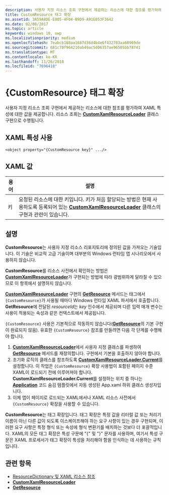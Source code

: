 ```yaml
---
description: 사용자 지정 리소스 조회 구현에서 제공하는 리소스에 대한 참조를 평가하여 XAML 특성에 대한 값을 제공합니다. 리소스 조회는 CustomXamlResourceLoader 클래스 구현으로 수행됩니다.
title: CustomResource 태그 확장
ms.assetid: 3A59A8DE-E805-4F04-B9D9-A91E053F3642
ms.date: 02/08/2017
ms.topic: article
keywords: windows 10, uwp
ms.localizationpriority: medium
ms.openlocfilehash: 7eabcb188aa1687d36d4b4e6f432783aa68969de
ms.sourcegitcommit: 681c70f964210ab49ac5d06357ae96505bb78741
ms.translationtype: MT
ms.contentlocale: ko-KR
ms.lasthandoff: 11/26/2018
ms.locfileid: "7696418"
---
```

# <a name="customresource-markup-extension"></a>{CustomResource} 태그 확장


사용자 지정 리소스 조회 구현에서 제공하는 리소스에 대한 참조를 평가하여 XAML 특성에 대한 값을 제공합니다. 리소스 조회는 [**CustomXamlResourceLoader**](https://msdn.microsoft.com/library/windows/apps/br243327) 클래스 구현으로 수행됩니다.

## <a name="xaml-attribute-usage"></a>XAML 특성 사용

``` syntax
<object property="{CustomResource key}" .../>
```

## <a name="xaml-values"></a>XAML 값

| 용어 | 설명 |
|------|-------------|
| 키 | 요청된 리소스에 대한 키입니다. 키가 처음 할당되는 방법은 현재 사용하도록 등록되어 있는 [**CustomXamlResourceLoader**](https://msdn.microsoft.com/library/windows/apps/br243327) 클래스의 구현과 관련이 있습니다. |

## <a name="remarks"></a>설명

**CustomResource**는 사용자 지정 리소스 리포지토리에 정의된 값을 가져오는 기술입니다. 이 기술은 비교적 고급 기술이며 대부분의 Windows 런타임 앱 시나리오에서 사용하지 않습니다.

**CustomResource**를 리소스 사전에서 확인하는 방법은 [**CustomXamlResourceLoader**](https://msdn.microsoft.com/library/windows/apps/br243327)가 구현되는 방법에 따라 광범위하게 달라질 수 있으므로 이 항목에서 설명하지 않습니다.

[**CustomXamlResourceLoader**](https://msdn.microsoft.com/library/windows/apps/br243327) 구현의 [**GetResource**](https://msdn.microsoft.com/library/windows/apps/br243340) 메서드는 태그에서 `{CustomResource}`가 사용될 때마다 Windows 런타임 XAML 파서에서 호출합니다. **GetResource**에 전달된 *resourceId*는 *key* 인수에서 제공되며 다른 입력 매개 변수는 사용이 적용되는 속성과 같은 컨텍스트에서 제공됩니다.

`{CustomResource}` 사용은 기본적으로 작동하지 않습니다([**GetResource**](https://msdn.microsoft.com/library/windows/apps/br243340)의 기본 구현이 완료되지 않음). 유효한 `{CustomResource}` 참조를 만들려면 다음 각 단계를 수행해야 합니다.

1.  [**CustomXamlResourceLoader**](https://msdn.microsoft.com/library/windows/apps/br243327)에서 사용자 지정 클래스를 파생하여 [**GetResource**](https://msdn.microsoft.com/library/windows/apps/br243340) 메서드를 재정의합니다. 구현에서 기본을 호출하지 않아야 합니다.
2.  초기화 로직의 클래스를 참조하도록 [**CustomXamlResourceLoader.Current**](https://msdn.microsoft.com/library/windows/apps/br243328)를 설정합니다. 이 작업은 `{CustomResource}` 확장 사용법이 포함된 페이지 수준 XAML이 로드되기 전에 이루어져야 합니다. **CustomXamlResourceLoader.Current**를 설정하는 위치 중 하나는 [**Application**](https://msdn.microsoft.com/library/windows/apps/br242324) 코드 숨김 템플릿에서 자동 생성된 App.xaml 하위 클래스 생성자입니다.
3.  이제 앱이 페이지로 로드되는 XAML에서나 XAML 리소스 사전에서 `{CustomResource}` 확장을 사용할 수 있습니다.

**CustomResource**는 태그 확장입니다. 태그 확장은 특정 값을 리터럴 값 또는 처리기 이름이 아닌 다른 값이 되도록 이스케이프해야 하는 요구 사항이 있는 경우 구현되며, 이러한 요구 사항은 특정 형식 또는 속성에 형식 변환기를 배치하는 것보다 더 포괄적입니다. XAML의 모든 태그 확장은 특성 구문에 "\{" 및 "\}" 문자를 사용하며, 여기서 특성 구문은 XAML 프로세서가 태그 확장이 특성을 처리해야 함을 인식하는 데 사용하는 규칙입니다.

## <a name="related-topics"></a>관련 항목

* [ResourceDictionary 및 XAML 리소스 참조](https://msdn.microsoft.com/library/windows/apps/mt187273)
* [**CustomXamlResourceLoader**](https://msdn.microsoft.com/library/windows/apps/br243327)
* [**GetResource**](https://msdn.microsoft.com/library/windows/apps/br243340)

